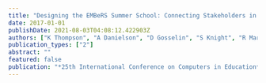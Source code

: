 ```yaml
---
title: "Designing the EMBeRS Summer School: Connecting Stakeholders in Learning, Teaching and Research"
date: 2017-01-01
publishDate: 2021-08-03T04:08:12.422903Z
authors: ["K Thompson", "A Danielson", "D Gosselin", "S Knight", "R Martinez-Maldonado", " ..."]
publication_types: ["2"]
abstract: ""
featured: false
publication: "*25th International Conference on Computers in Education*"
---
```


